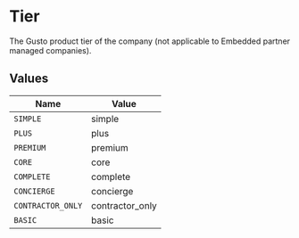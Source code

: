 # Tier

The Gusto product tier of the company (not applicable to Embedded partner managed companies).


## Values

| Name              | Value             |
| ----------------- | ----------------- |
| `SIMPLE`          | simple            |
| `PLUS`            | plus              |
| `PREMIUM`         | premium           |
| `CORE`            | core              |
| `COMPLETE`        | complete          |
| `CONCIERGE`       | concierge         |
| `CONTRACTOR_ONLY` | contractor_only   |
| `BASIC`           | basic             |